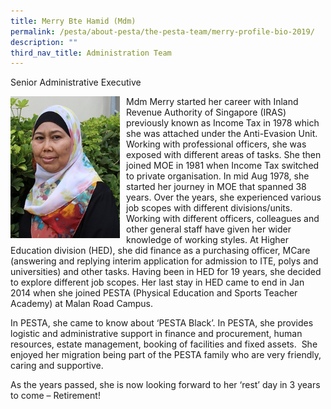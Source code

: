 ```yaml
---
title: Merry Bte Hamid (Mdm)
permalink: /pesta/about-pesta/the-pesta-team/merry-profile-bio-2019/
description: ""
third_nav_title: Administration Team
---
```

Senior Administrative Executive

<p style="float:left; margin: 0 10px 0px 0">  
<img src="/images/merry.jpeg" alt="Talent Development" style="width:175px" /></p>


<p style=“text-align:justify”>
Mdm Merry started her career with Inland Revenue Authority of Singapore (IRAS) previously known as Income Tax in 1978 which she was attached under the Anti-Evasion Unit. Working with professional officers, she was exposed with different areas of tasks. She then joined MOE in 1981 when Income Tax switched to private organisation. In mid Aug 1978, she started her journey in MOE that spanned 38 years. Over the years, she experienced various job scopes with different divisions/units. Working with different officers, colleagues and other general staff have given her wider knowledge of working styles. At Higher Education division (HED), she did finance as a purchasing officer, MCare (answering and replying interim application for admission to ITE, polys and universities) and other tasks. Having been in HED for 19 years, she decided to explore different job scopes. Her last stay in HED came to end in Jan 2014 when she joined PESTA (Physical Education and Sports Teacher Academy) at Malan Road Campus.

In PESTA, she came to know about ‘PESTA Black’. In PESTA, she provides logistic and administrative support in finance and procurement, human resources, estate management, booking of facilities and fixed assets.  She enjoyed her migration being part of the PESTA family who are very friendly, caring and supportive.  

As the years passed, she is now looking forward to her ‘rest’ day in 3 years to come – Retirement!</p>